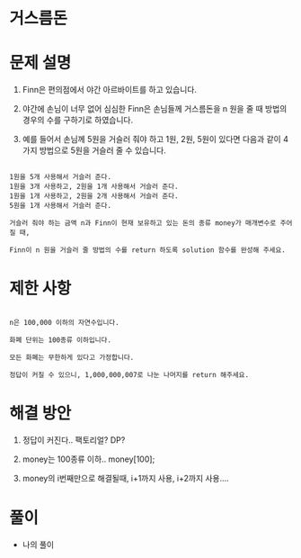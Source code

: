 # 거스름돈

# 문제 설명

1. Finn은 편의점에서 야간 아르바이트를 하고 있습니다. 

2. 야간에 손님이 너무 없어 심심한 Finn은 손님들께 거스름돈을 n 원을 줄 때 방법의 경우의 수를 구하기로 하였습니다.

3. 예를 들어서 손님께 5원을 거슬러 줘야 하고 1원, 2원, 5원이 있다면 다음과 같이 4가지 방법으로 5원을 거슬러 줄 수 있습니다.

```

1원을 5개 사용해서 거슬러 준다.
1원을 3개 사용하고, 2원을 1개 사용해서 거슬러 준다.
1원을 1개 사용하고, 2원을 2개 사용해서 거슬러 준다.
5원을 1개 사용해서 거슬러 준다.

거슬러 줘야 하는 금액 n과 Finn이 현재 보유하고 있는 돈의 종류 money가 매개변수로 주어질 때,

Finn이 n 원을 거슬러 줄 방법의 수를 return 하도록 solution 함수를 완성해 주세요.

```

# 제한 사항

```

n은 100,000 이하의 자연수입니다.

화폐 단위는 100종류 이하입니다.

모든 화폐는 무한하게 있다고 가정합니다.

정답이 커질 수 있으니, 1,000,000,007로 나눈 나머지를 return 해주세요.

```

# 해결 방안

1. 정답이 커진다.. 팩토리얼? DP? 

2. money는 100종류 이하.. money[100];

3. money의 i번째만으로 해결될때, i+1까지 사용, i+2까지 사용....

# 풀이

- 나의 풀이

```



```
